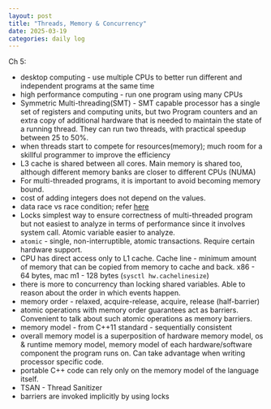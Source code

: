 ```yaml
---
layout: post
title: "Threads, Memory & Concurrency"
date: 2025-03-19
categories: daily log
---
```


Ch 5:

- desktop computing - use multiple CPUs to better run different and
  independent programs at the same time
- high performance computing - run one program using many CPUs
- Symmetric Multi-threading(SMT) - SMT capable processor has a single set of registers and computing units, but two Program counters and an extra copy of additional hardware that is needed to maintain the state of a running thread. They can run two threads, with practical speedup between 25 to 50%.
- when threads start to compete for resources(memory); much room for a skillful programmer to
  improve the efficiency
- L3 cache is shared between all cores. Main memory is shared too, although different memory banks are closer to different CPUs (NUMA)
- For multi-threaded programs, it is important to avoid becoming memory bound.
- cost of adding integers does not depend on the values.
- data race vs race condition; refer [here](https://blog.regehr.org/archives/490)
- Locks simplest way to ensure correctness of multi-threaded program but not easiest to analyze in terms of performance since it involves system call. Atomic variable easier to analyze.
- `atomic` - single, non-interruptible, atomic transactions. Require certain hardware support.
- CPU has direct access only to L1 cache. Cache line - minimum amount of memory that can be copied from memory to cache and back. x86 - 64 bytes, mac m1 - 128 bytes (`sysctl hw.cachelinesize`)
- there is more to concurrency than locking shared variables. Able to reason about the order in which events happen.
- memory order - relaxed, acquire-release, acquire, release (half-barrier)
- atomic operations with memory order guarantees act as barriers. Convenient to talk about such atomic operations as memory barriers.
- memory model - from C++11 standard - sequentially consistent
- overall memory model is a superposition of hardware memory model, os & runtime memory model, memory model of each hardware/software component the program runs on. Can take advantage when writing processor specific code.
- portable C++ code can rely only on the memory model of the language itself.
- TSAN - Thread Sanitizer
- barriers are invoked implicitly by using locks
